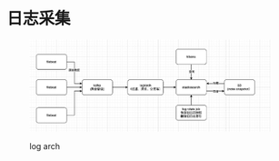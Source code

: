 # 日志采集

<figure><img src=".gitbook/assets/image (4).png" alt=""><figcaption><p>log arch</p></figcaption></figure>
